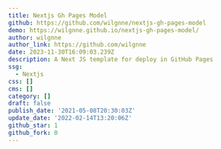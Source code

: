 ```yaml
---
title: Nextjs Gh Pages Model
github: https://github.com/wilgnne/nextjs-gh-pages-model
demo: https://wilgnne.github.io/nextjs-gh-pages-model/
author: wilgnne
author_link: https://github.com/wilgnne
date: 2023-11-30T16:09:03.239Z
description: A Next JS template for deploy in GitHub Pages
ssg:
  - Nextjs
css: []
cms: []
category: []
draft: false
publish_date: '2021-05-08T20:30:03Z'
update_date: '2022-02-14T13:20:06Z'
github_star: 1
github_fork: 0
---
```

